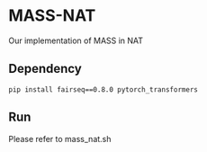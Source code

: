 # MASS-NAT

Our implementation of MASS in NAT
## Dependency
```
pip install fairseq==0.8.0 pytorch_transformers
```

## Run
Please refer to mass_nat.sh

